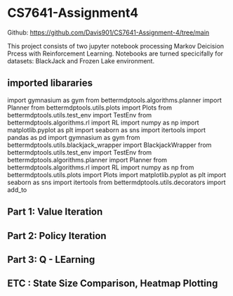 # CS7641-Assignment4
Github: https://github.com/Davis901/CS7641-Assignment-4/tree/main

This project consists of two jupyter notebook processing Markov Deicision Prcess with Reinforcement Learning. Notebooks are turned specicifally for datasets: BlackJack and Frozen Lake environment.

## imported libararies


import gymnasium as gym
from bettermdptools.algorithms.planner import Planner
from bettermdptools.utils.plots import Plots
from bettermdptools.utils.test_env import TestEnv
from bettermdptools.algorithms.rl import RL
import numpy as np
import matplotlib.pyplot as plt
import seaborn as sns
import itertools
import pandas as pd
import gymnasium as gym
from bettermdptools.utils.blackjack_wrapper import BlackjackWrapper
from bettermdptools.utils.test_env import TestEnv
from bettermdptools.algorithms.planner import Planner
from bettermdptools.algorithms.rl import RL
import numpy as np
from bettermdptools.utils.plots import Plots
import matplotlib.pyplot as plt
import seaborn as sns
import itertools
from bettermdptools.utils.decorators import add_to


## Part 1: Value Iteration
## Part 2: Policy Iteration
## Part 3: Q - LEarning
## ETC : State Size Comparison, Heatmap Plotting

